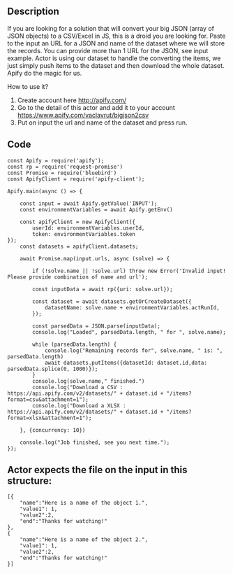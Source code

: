 ## Description

If you are looking for a solution that will convert your big JSON (array of JSON objects) to a CSV/Excel in JS, this is a droid you are looking for. Paste to the input an URL for a JSON and name of the dataset where we will store the records.  You can provide more than 1 URL for the JSON, see input example.  Actor is using our dataset to handle the converting the items, we just simply push items to the dataset and then download the whole dataset. Apify do the magic for us.

How to use it?
1) Create account here http://apify.com/
2) Go to the detail of this actor and add it to your account https://www.apify.com/vaclavrut/bigjson2csv
3) Put on input the url and name of the dataset and press run.

## Code
```
const Apify = require('apify');
const rp = require('request-promise')
const Promise = require('bluebird')
const ApifyClient = require('apify-client');

Apify.main(async () => {

    const input = await Apify.getValue('INPUT');
    const environmentVariables = await Apify.getEnv()

    const apifyClient = new ApifyClient({
        userId: environmentVariables.userId,
        token: environmentVariables.token
});
    const datasets = apifyClient.datasets;

    await Promise.map(input.urls, async (solve) => {

        if (!solve.name || !solve.url) throw new Error('Invalid input! Please provide combination of name and url');

        const inputData = await rp({uri: solve.url});

        const dataset = await datasets.getOrCreateDataset({
            datasetName: solve.name + environmentVariables.actRunId,
        });

        const parsedData = JSON.parse(inputData);
        console.log("Loaded", parsedData.length, " for ", solve.name);

        while (parsedData.length) {
            console.log("Remaining records for", solve.name, " is: ", parsedData.length)
            await datasets.putItems({datasetId: dataset.id,data: parsedData.splice(0, 1000)});
        }
        console.log(solve.name," finished.")
        console.log("Download a CSV : https://api.apify.com/v2/datasets/" + dataset.id + "/items?format=csv&attachment=1");
        console.log("Download a XLSX : https://api.apify.com/v2/datasets/" + dataset.id + "/items?format=xlsx&attachment=1");

    }, {concurrency: 10})

    console.log("Job finished, see you next time.");
});
```

## Actor expects the file on the input in this structure:

```
[{
	"name":"Here is a name of the object 1.",
	"value1": 1,
	"value2":2,
	"end":"Thanks for watching!"
},
{
	"name":"Here is a name of the object 2.",
	"value1": 1,
	"value2":2,
	"end":"Thanks for watching!"
}]
```